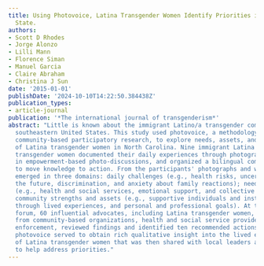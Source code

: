 ```yaml
---
title: Using Photovoice, Latina Transgender Women Identify Priorities in a New Immigrant-Destination
  State.
authors:
- Scott D Rhodes
- Jorge Alonzo
- Lilli Mann
- Florence Siman
- Manuel Garcia
- Claire Abraham
- Christina J Sun
date: '2015-01-01'
publishDate: '2024-10-10T14:22:50.384438Z'
publication_types:
- article-journal
publication: '*The international journal of transgenderism*'
abstract: "Little is known about the immigrant Latino/a transgender community in the
  southeastern United States. This study used photovoice, a methodology aligned with
  community-based participatory research, to explore needs, assets, and priorities
  of Latina transgender women in North Carolina. Nine immigrant Latina male-to-female
  transgender women documented their daily experiences through photography, engaged
  in empowerment-based photo-discussions, and organized a bilingual community forum
  to move knowledge to action. From the participants' photographs and words, 11 themes
  emerged in three domains: daily challenges (e.g., health risks, uncertainty about
  the future, discrimination, and anxiety about family reactions); needs and priorities
  (e.g., health and social services, emotional support, and collective action); and
  community strengths and assets (e.g., supportive individuals and institutions, wisdom
  through lived experiences, and personal and professional goals). At the community
  forum, 60 influential advocates, including Latina transgender women, representatives
  from community-based organizations, health and social service providers, and law
  enforcement, reviewed findings and identified ten recommended actions. Overall,
  photovoice served to obtain rich qualitative insight into the lived experiences
  of Latina transgender women that was then shared with local leaders and agencies
  to help address priorities."
---
```

